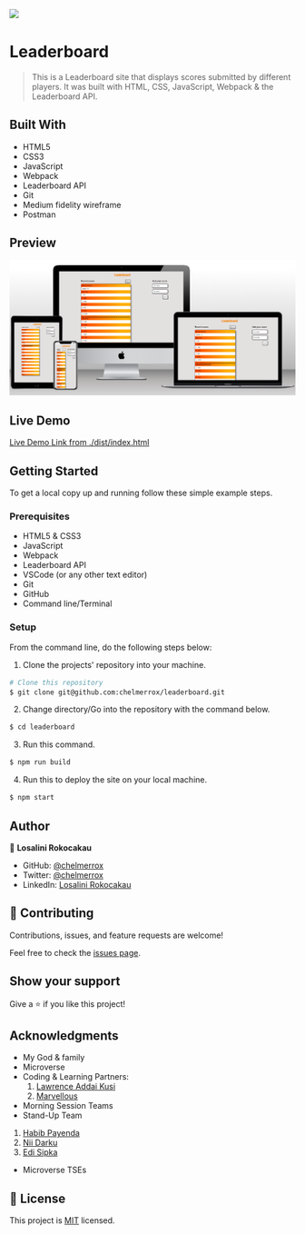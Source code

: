 ![](https://img.shields.io/badge/Microverse-blueviolet)

# Leaderboard

> This is a Leaderboard site that displays scores submitted by different players. It was built with HTML, CSS, JavaScript, Webpack &amp; the Leaderboard API.

## Built With

- HTML5
- CSS3
- JavaScript
- Webpack
- Leaderboard API
- Git
- Medium fidelity wireframe
- Postman

## Preview

![Website preview](./preview.png)

## Live Demo

[Live Demo Link from ./dist/index.html](https://chelmerrox.github.io/leaderboard/dist/)

## Getting Started

To get a local copy up and running follow these simple example steps.

### Prerequisites

- HTML5 & CSS3 
- JavaScript
- Webpack
- Leaderboard API
- VSCode (or any other text editor)
- Git
- GitHub
- Command line/Terminal

### Setup

From the command line, do the following steps below:

1. Clone the projects' repository into your machine.

```bash
# Clone this repository
$ git clone git@github.com:chelmerrox/leaderboard.git

```
2. Change directory/Go into the repository with the command below.

```bash
$ cd leaderboard

```

3. Run this command.

```bash
$ npm run build

```

4. Run this to deploy the site on your local machine.

```bash
$ npm start

```

## Author

👤 **Losalini Rokocakau**

- GitHub: [@chelmerrox](https://github.com/chelmerrox)
- Twitter: [@chelmerrox](https://twitter.com/chelmerrox)
- LinkedIn: [Losalini Rokocakau](https://linkedin.com/in/losalini-rokocakau)

## 🤝 Contributing

Contributions, issues, and feature requests are welcome!

Feel free to check the [issues page](https://github.com/chelmerrox/leaderboard/issues).

## Show your support

Give a ⭐️ if you like this project!

## Acknowledgments

- My God & family
- Microverse
- Coding & Learning Partners: 
  1. [Lawrence Addai Kusi](https://github.com/kusiLaw) 
  2. [Marvellous](https://github.com/Tommymarvel) 
- Morning Session Teams
- Stand-Up Team
 1. [Habib Payenda](https://github.com/HabibPayenda) 
 2. [Nii Darku](https://github.com/niicode) 
 3. [Edi Sipka](https://github.com/edi-sipka) 
- Microverse TSEs

## 📝 License

This project is [MIT](./MIT.md) licensed.
